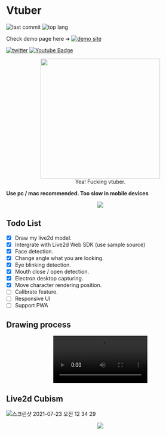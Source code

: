 # Vtuber

![last commit](https://img.shields.io/github/last-commit/stories2/Vtuber?style=flat-square)
![top lang](https://img.shields.io/github/languages/top/stories2/Vtuber?style=flat-square)

Check demo page here &#10132; [![demo site](https://img.shields.io/website?label=Demo%20website&style=flat-square&url=https%3A%2F%2Fhazimenya.gapmoe.net%2FDemo)](https://hazimenya.gapmoe.net/Demo/)

[![twitter](https://img.shields.io/twitter/url?style=social&url=https%3A%2F%2Ftwitter.com%2Fhazime_nya)](https://twitter.com/hazime_nya)
[![Youtube Badge](https://img.shields.io/badge/Youtube-ff0000?style=flat-square&logo=youtube&link=https://www.youtube.com/channel/UC-7E61IdYVFvgGHdr-EKEbQ)](https://www.youtube.com/channel/UC-7E61IdYVFvgGHdr-EKEbQ)

<div align="center">
  <img src="https://user-images.githubusercontent.com/16532326/131993289-be3b0250-08e1-4119-b766-2479b653b1dc.gif" width="320"/>
  <div>Yea! Fucking vtuber.</div>
</div>



<strong> Use pc / mac recommended. Too slow in mobile devices </strong>

<div align="center">
  <img src="https://user-images.githubusercontent.com/16532326/130592592-a7aac1f9-c9a7-44c8-ab54-c8665ff8b780.gif"/>
</div>

## Todo List

- [x] Draw my live2d model.
- [x] Intergrate with Live2d Web SDK (use sample source)
- [x] Face detection.
- [x] Change angle what you are looking.
- [x] Eye blinking detection.
- [x] Mouth close / open detection.
- [x] Electron desktop capturing.
- [x] Move character rendering position.
- [ ] Calibrate feature.
- [ ] Responsive UI
- [ ] Support PWA

## Drawing process
<div align="center">
  
  <video controls src="https://user-images.githubusercontent.com/16532326/125163806-d9948f00-e1c9-11eb-8a25-132106ee93af.mp4" width="50%" alt="drawing" mute="mute" autoplay="autoplay"/>
</div>

## Live2d Cubism

![스크린샷 2021-07-23 오전 12 34 29](https://user-images.githubusercontent.com/16532326/126666829-26c7a2b0-ddad-47ac-aa29-9863acfd774d.png)

<div align="center">
  <img src="https://user-images.githubusercontent.com/16532326/126668395-19ca9092-d0a4-4ce5-8131-492162fe4462.gif"/>
</div>

